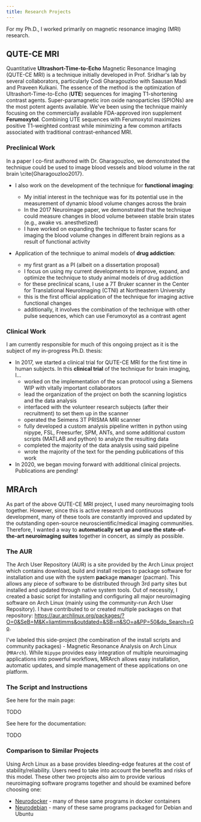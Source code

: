 ```yaml
---
title: Research Projects
---
```


For my Ph.D., I worked primarily on magnetic resonance imaging (MRI) research.

## QUTE-CE MRI

Quantitative **Ultrashort-Time-to-Echo** Magnetic Resonance Imaging (QUTE-CE MRI) is a technique initially developed in Prof. Sridhar's lab by several collaborators, particularly Codi Gharagouzloo with Saausan Madi and Praveen Kulkani. The essence of the method is the optimization of Ultrashort-Time-to-Echo (**UTE**) sequences for imaging T1-shortening contrast agents. Super-paramagnetic iron oxide nanoparticles (SPIONs) are the most potent agents available. We've been using the technique mainly focusing on the commercially available FDA-approved iron supplement **Ferumoxytol**. Combining UTE sequences with Ferumoxytol maximizes positive T1-weighted contrast while minimizing a few common artifacts associated with traditional contrast-enhanced MRI.

### Preclinical Work

In a paper I co-first authored with Dr. Gharagouzloo, we demonstrated the technique could be used to image blood vessels and blood volume in the rat brain \cite{Gharagouzloo2017}.

- I also work on the development of the technique for **functional imaging**:

  - My initial interest in the technique was for its potential use in the measurement of dynamic blood volume changes across the brain
  - In the 2017 Neuroimage paper, we demonstrated that the technique could measure changes in blood volume between stable brain states (e.g., awake vs. anesthetized)
  - I have worked on expanding the technique to faster scans for imaging the blood volume changes in different brain regions as a result of functional activity

- Application of the technique to animal models of **drug addiction**:
  - my first grant as a PI (albeit on a dissertation proposal)
  - I focus on using my current developments to improve, expand, and optimize the technique to study animal models of drug addiction
  - for these preclinical scans, I use a 7T Bruker scanner in the Center for Translational NeuroImaging (CTNI) at Northeastern University
  - this is the first official application of the technique for imaging active functional changes
  - additionally, it involves the combination of the technique with other pulse sequences, which can use Ferumoxytol as a contrast agent

### Clinical Work

I am currently responsible for much of this ongoing project as it is the subject of my in-progress Ph.D. thesis:

- In 2017, we started a clinical trial for QUTE-CE MRI for the first time in human subjects. In this **clinical trial** of the technique for brain imaging, I...
  - worked on the implementation of the scan protocol using a Siemens WIP with vitally important collaborators
  - lead the organization of the project on both the scanning logistics and the data analysis
  - interfaced with the volunteer research subjects (after their recruitment) to set them up in the scanner
  - operated the Seimens 3T PRISMA MRI scanner
  - fully developed a custom analysis pipeline written in python using nipype, FSL, Freesurfer, SPM, ANTs, and some additional custom scripts (MATLAB and python) to analyze the resulting data
  - completed the majority of the data analysis using said pipeline
  - wrote the majority of the text for the pending publications of this work
- In 2020, we began moving forward with additional clinical projects. Publications are pending!

## MRArch

As part of the above QUTE-CE MRI project, I used many neuroimaging tools together. However, since this is active research and continuous development, many of these tools are constantly improved and updated by the outstanding open-source neuroscientific/medical imaging communities. Therefore, I wanted a way to **automatically set up and use the state-of-the-art neuroimaging suites** together in concert, as simply as possible.

### The AUR

The Arch User Repository (AUR) is a site provided by the Arch Linux project which contains download, build and install recipes to package software for installation and use with the system **pac**kage **man**ager (pacman). This allows any piece of software to be distributed through 3rd party sites but installed and updated through native system tools. Out of necessity, I created a basic script for installing and configuring all major neuroimaging software on Arch Linux (mainly using the community-run Arch User Repository). I have contributed to or created multiple packages on that repository: <https://aur.archlinux.org/packages/?O=0&SeB=M&K=liamtimms&outdated=&SB=n&SO=a&PP=50&do_Search=Go>.

I've labeled this side-project (the combination of the install scripts and community packages) - Magnetic Resonance Analysis on Arch Linux (`MRArch`). While `Nipype` provides easy integration of multiple neuroimaging applications into powerful workflows, MRArch allows easy installation, automatic updates, and simple management of these applications on one platform.

### The Script and Instructions

See here for the main page:

TODO

See here for the documentation:

TODO

### Comparison to Similar Projects

Using Arch Linux as a base provides bleeding-edge features at the cost of stability/reliability. Users need to take into account the benefits and risks of this model. These other two projects also aim to provide various neuroimaging software programs together and should be examined before choosing one:

- [Neurodocker](https://github.com/ReproNim/neurodocker) - many of these same programs in docker containers
- [Neurodebian](https://neuro.debian.net/) - many of these same programs packaged for Debian and Ubuntu
